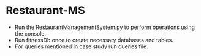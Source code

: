 # Restaurant-MS

- Run the RestaurantManagementSystem.py to perform operations using the console.
- Run fitnessDb once to create necessary databases and tables.
- For queries mentioned in case study run queries file.
